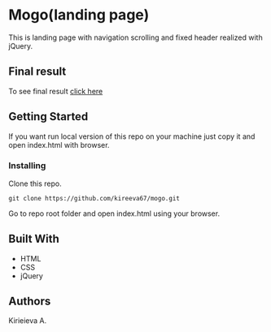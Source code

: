 # Mogo(landing page)

This is landing page with navigation scrolling and fixed header realized with jQuery.

## Final result

To see final result [click here](https://kireeva67.github.io/mogo/)

## Getting Started

If you want run local version of this repo on your machine just copy it and open index.html with browser.

### Installing

Clone this repo.

```
git clone https://github.com/kireeva67/mogo.git
```

Go to repo root folder and open index.html using your browser.

## Built With

* HTML
* CSS
* jQuery

## Authors

Kirieieva A.

